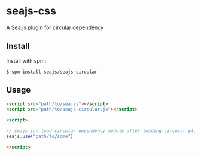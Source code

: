seajs-css
=========

A Sea.js plugin for circular dependency

Install
-------

Install with spm:

    $ spm install seajs/seajs-circular


Usage
-----

```html
<script src="path/to/sea.js"></script>
<script src="path/to/seajs-circular.js"></script>

<script>

// seajs can load circular dependency module after loading circular plugin.
seajs.use("path/to/some")

</script>
```